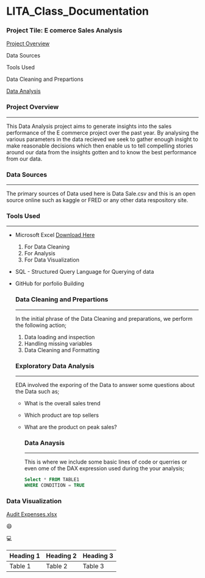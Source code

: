 # LITA_Class_Documentation

### Project Tile: E comerce Sales Analysis

[Project Overview](#project-overview)

Data Sources

Tools Used

Data Cleaning and Prepartions
 
[Data Analysis](#data-analysis)

### Project Overview
---
This Data Analysis project aims to generate insights into the sales performance of the E commerce project over the past year. By analysing the various parameters in the data recieved we seek to gather enough insight to make reasonable decisions which then enable us to tell compelling stories around our data from the insights gotten and to know the best performance from our data.

### Data Sources
---
The primary sources of Data used here is Data Sale.csv and this is an open source online such as kaggle or FRED or any other data respository site.

### Tools Used
---
- Microsoft Excel [Download Here](https://www.microsoft.com)
  1. For Data Cleaning
  2. For Analysis
  3. For Data Visualization
     
- SQL - Structured Query Language for Querying of data
- GitHub for porfolio Building

  ### Data Cleaning and Prepartions
  ---
  In the initial phrase of the Data Cleaning and preparations, we perform the following action; 
  1. Data loading and inspection
  2. Handling missing variables
  3. Data Cleaning and Formatting
 
  ### Exploratory Data Analysis
  ---
  EDA involved the exporing of the Data to answer some questions about the Data such as;
  - What is the overall sales trend
  - Which product are top sellers
  - What are the product on peak sales?
 
    ### Data Anaysis
    ---
    This is where we include some basic lines of code or querries or even ome of the DAX expression used during the your analysis;

    ```SQL
    Select * FROM TABLE1
    WHERE CONDITION = TRUE
    ```
  
### Data Visualization

[Audit Expenses.xlsx](https://github.com/user-attachments/files/17213780/Audit.Expenses.xlsx)


😄

💻

|Heading 1|Heading 2|Heading 3|
|---------|---------|---------|
|Table 1|Table 2|Table 3|

